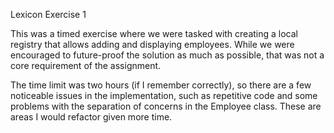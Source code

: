 Lexicon Exercise 1

This was a timed exercise where we were tasked with creating a local registry that allows adding and displaying employees. While we were encouraged to future-proof the solution as much as possible, that was not a core requirement of the assignment.

The time limit was two hours (if I remember correctly), so there are a few noticeable issues in the implementation, such as repetitive code and some problems with the separation of concerns in the Employee class. These are areas I would refactor given more time.
